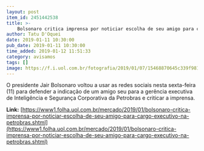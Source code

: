 ```yaml
---
layout: post
item_id: 2451442538
title: >-
    Bolsonaro critica imprensa por noticiar escolha de seu amigo para cargo executivo na Petrobras
author: Tatu D'Oquei
date: 2019-01-11 10:30:00
pub_date: 2019-01-11 10:30:00
time_added: 2019-01-12 11:51:33
category: avisamos
tags: []
image: https://f.i.uol.com.br/fotografia/2019/01/07/15468870645c339f981ae00_1546887064_3x2_rt.jpg
---
```


O presidente Jair Bolsonaro voltou a usar as redes sociais nesta sexta-feira (11) para defender a indicação de um amigo seu para a gerência executiva de Inteligência e Segurança Corporativa da Petrobras e criticar a imprensa.

**Link:** [https://www1.folha.uol.com.br/mercado/2019/01/bolsonaro-critica-imprensa-por-noticiar-escolha-de-seu-amigo-para-cargo-executivo-na-petrobras.shtml](https://www1.folha.uol.com.br/mercado/2019/01/bolsonaro-critica-imprensa-por-noticiar-escolha-de-seu-amigo-para-cargo-executivo-na-petrobras.shtml)

